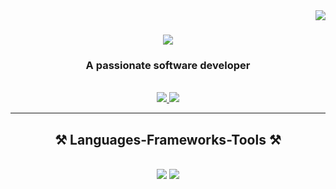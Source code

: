<img align="right" src="https://www.codewars.com/users/tungulin/badges/small" />

<h1 align="center">
    <img
        src="https://readme-typing-svg.herokuapp.com?font=Fira+Code&weight=600&size=25&pause=1000&color=0082CF&random=true&width=435&lines=Hi+There!+%F0%9F%91%8B+I'm+Andrey+Tungulin"/>
</h1>

<h3 align="center">A passionate software developer</h3>

<br />
<div align="center">
    <a href="mailto:tungulin@icloud.com">
        <img src="https://img.shields.io/badge/iCloud-3693F3?style=for-the-badge&logo=iCloud&logoColor=white" />
    </a>
    <a href="https://vk.com/tungulin_a" target="_blank">
        <img src="https://img.shields.io/badge/-VK-red?style=for-the-badge&color=blue&logo=vk&logoColor=white"target="_blank" />
    </a>
</div>

<hr />

<h2 align="center">⚒️ Languages-Frameworks-Tools ⚒️</h2>
<br />
<div align="center">
    <img src="https://skillicons.dev/icons?i=javascript,typescript,nodejs" />
    <img src="https://skillicons.dev/icons?i=docker,mui,html,css,scss,vscode,github,figma,git" />
</div>


<br />
